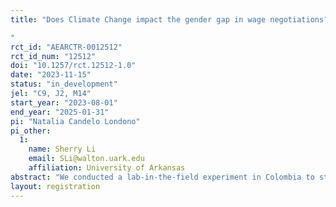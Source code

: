 ```yaml
---
title: "Does Climate Change impact the gender gap in wage negotiations?
"
rct_id: "AEARCTR-0012512"
rct_id_num: "12512"
doi: "10.1257/rct.12512-1.0"
date: "2023-11-15"
status: "in_development"
jel: "C9, J2, M14"
start_year: "2023-08-01"
end_year: "2025-01-31"
pi: "Natalia Candelo Londono"
pi_other:
  1:
    name: Sherry Li
    email: SLi@walton.uark.edu
    affiliation: University of Arkansas
abstract: "We conducted a lab-in-the-field experiment in Colombia to study how climate change may influence gender differences in the negotiation of wages.  Workers negotiate their wages before working on a real-effort task. We introduce climate change by taking advantage of the presence of El Nino from 2023 to 2025, which harms agriculture in the Altiplano region of Los Andes, Colombia. In addition, we vary the degree of employability in the area: workers negotiate wages during high and low seasons for tourism (employability). We introduce two negotiation treatments by varying who offers the initial wage offer, the worker (forced negotiation) or the employer (choice negotiation). We examine how introducing different types of negotiation and using the negative impacts of El Nino affect the gender gap and workers’ productivity and its changes over different times of employability."
layout: registration
---
```


